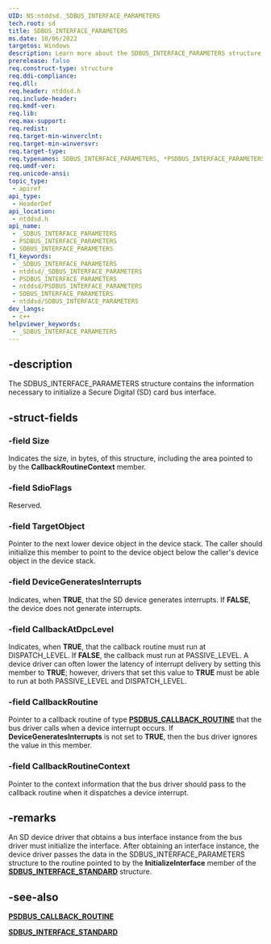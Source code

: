 ```yaml
---
UID: NS:ntddsd._SDBUS_INTERFACE_PARAMETERS
tech.root: sd
title: SDBUS_INTERFACE_PARAMETERS
ms.date: 10/06/2022
targetos: Windows
description: Learn more about the SDBUS_INTERFACE_PARAMETERS structure.
prerelease: false
req.construct-type: structure
req.ddi-compliance: 
req.dll: 
req.header: ntddsd.h
req.include-header: 
req.kmdf-ver: 
req.lib: 
req.max-support: 
req.redist: 
req.target-min-winverclnt: 
req.target-min-winversvr: 
req.target-type: 
req.typenames: SDBUS_INTERFACE_PARAMETERS, *PSDBUS_INTERFACE_PARAMETERS
req.umdf-ver: 
req.unicode-ansi: 
topic_type:
 - apiref
api_type:
 - HeaderDef
api_location:
 - ntddsd.h
api_name:
 - _SDBUS_INTERFACE_PARAMETERS
 - PSDBUS_INTERFACE_PARAMETERS
 - SDBUS_INTERFACE_PARAMETERS
f1_keywords:
 - _SDBUS_INTERFACE_PARAMETERS
 - ntddsd/_SDBUS_INTERFACE_PARAMETERS
 - PSDBUS_INTERFACE_PARAMETERS
 - ntddsd/PSDBUS_INTERFACE_PARAMETERS
 - SDBUS_INTERFACE_PARAMETERS
 - ntddsd/SDBUS_INTERFACE_PARAMETERS
dev_langs:
 - c++
helpviewer_keywords:
 - _SDBUS_INTERFACE_PARAMETERS
---
```


## -description

The SDBUS\_INTERFACE\_PARAMETERS structure contains the information necessary to initialize a Secure Digital (SD) card bus interface.

## -struct-fields

### -field Size

Indicates the size, in bytes, of this structure, including the area pointed to by the **CallbackRoutineContext** member.

### -field SdioFlags

Reserved.

### -field TargetObject

Pointer to the next lower device object in the device stack. The caller should initialize this member to point to the device object below the caller's device object in the device stack.

### -field DeviceGeneratesInterrupts

Indicates, when **TRUE**, that the SD device generates interrupts. If **FALSE**, the device does not generate interrupts.

### -field CallbackAtDpcLevel

Indicates, when **TRUE**, that the callback routine must run at DISPATCH\_LEVEL. If **FALSE**, the callback must run at PASSIVE\_LEVEL. A device driver can often lower the latency of interrupt delivery by setting this member to **TRUE**; however, drivers that set this value to **TRUE** must be able to run at both PASSIVE\_LEVEL and DISPATCH\_LEVEL.

### -field CallbackRoutine

Pointer to a callback routine of type [**PSDBUS\_CALLBACK\_ROUTINE**](nc-ntddsd-sdbus_callback_routine.md) that the bus driver calls when a device interrupt occurs. If **DeviceGeneratesInterrupts** is not set to **TRUE**, then the bus driver ignores the value in this member.

### -field CallbackRoutineContext

Pointer to the context information that the bus driver should pass to the callback routine when it dispatches a device interrupt.

## -remarks

An SD device driver that obtains a bus interface instance from the bus driver must initialize the interface. After obtaining an interface instance, the device driver passes the data in the SDBUS\_INTERFACE\_PARAMETERS structure to the routine pointed to by the **InitializeInterface** member of the [**SDBUS\_INTERFACE\_STANDARD**](ns-ntddsd-sdbus_interface_standard.md) structure.

## -see-also

[**PSDBUS\_CALLBACK\_ROUTINE**](nc-ntddsd-sdbus_callback_routine.md)

[**SDBUS\_INTERFACE\_STANDARD**](ns-ntddsd-sdbus_interface_standard.md)
